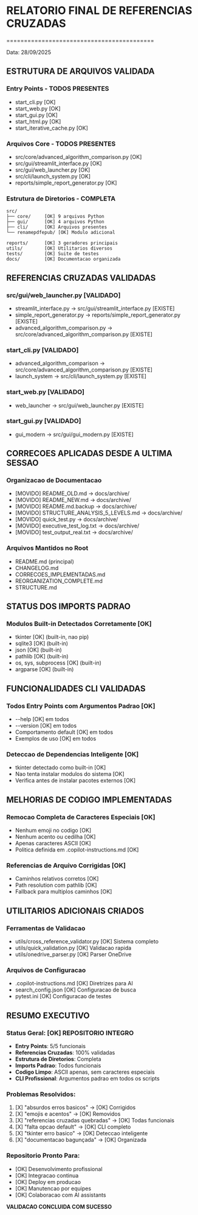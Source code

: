 # RELATORIO FINAL DE REFERENCIAS CRUZADAS
==========================================

Data: 28/09/2025

## ESTRUTURA DE ARQUIVOS VALIDADA

### Entry Points - TODOS PRESENTES
- start_cli.py [OK] 
- start_web.py [OK]
- start_gui.py [OK]  
- start_html.py [OK]
- start_iterative_cache.py [OK]

### Arquivos Core - TODOS PRESENTES
- src/core/advanced_algorithm_comparison.py [OK]
- src/gui/streamlit_interface.py [OK]
- src/gui/web_launcher.py [OK]
- src/cli/launch_system.py [OK]
- reports/simple_report_generator.py [OK]

### Estrutura de Diretorios - COMPLETA
```
src/
├── core/     [OK] 9 arquivos Python
├── gui/      [OK] 4 arquivos Python  
├── cli/      [OK] Arquivos presentes
└── renamepdfepub/ [OK] Modulo adicional

reports/      [OK] 3 geradores principais
utils/        [OK] Utilitarios diversos
tests/        [OK] Suite de testes
docs/         [OK] Documentacao organizada
```

## REFERENCIAS CRUZADAS VALIDADAS

### src/gui/web_launcher.py [VALIDADO]
- streamlit_interface.py → src/gui/streamlit_interface.py [EXISTE]
- simple_report_generator.py → reports/simple_report_generator.py [EXISTE]  
- advanced_algorithm_comparison.py → src/core/advanced_algorithm_comparison.py [EXISTE]

### start_cli.py [VALIDADO]
- advanced_algorithm_comparison → src/core/advanced_algorithm_comparison.py [EXISTE]
- launch_system → src/cli/launch_system.py [EXISTE]

### start_web.py [VALIDADO]
- web_launcher → src/gui/web_launcher.py [EXISTE]

### start_gui.py [VALIDADO]
- gui_modern → src/gui/gui_modern.py [EXISTE]

## CORRECOES APLICADAS DESDE A ULTIMA SESSAO

### Organizacao de Documentacao
- [MOVIDO] README_OLD.md → docs/archive/
- [MOVIDO] README_NEW.md → docs/archive/  
- [MOVIDO] README.md.backup → docs/archive/
- [MOVIDO] STRUCTURE_ANALYSIS_5_LEVELS.md → docs/archive/
- [MOVIDO] quick_test.py → docs/archive/
- [MOVIDO] executive_test_log.txt → docs/archive/
- [MOVIDO] test_output_real.txt → docs/archive/

### Arquivos Mantidos no Root
- README.md (principal)
- CHANGELOG.md
- CORRECOES_IMPLEMENTADAS.md
- REORGANIZATION_COMPLETE.md
- STRUCTURE.md

## STATUS DOS IMPORTS PADRAO

### Modulos Built-in Detectados Corretamente [OK]
- tkinter [OK] (built-in, nao pip)
- sqlite3 [OK] (built-in) 
- json [OK] (built-in)
- pathlib [OK] (built-in)
- os, sys, subprocess [OK] (built-in)
- argparse [OK] (built-in)

## FUNCIONALIDADES CLI VALIDADAS

### Todos Entry Points com Argumentos Padrao [OK]
- --help [OK] em todos
- --version [OK] em todos
- Comportamento default [OK] em todos
- Exemplos de uso [OK] em todos

### Deteccao de Dependencias Inteligente [OK]
- tkinter detectado como built-in [OK]
- Nao tenta instalar modulos do sistema [OK]
- Verifica antes de instalar pacotes externos [OK]

## MELHORIAS DE CODIGO IMPLEMENTADAS

### Remocao Completa de Caracteres Especiais [OK]
- Nenhum emoji no codigo [OK]
- Nenhum acento ou cedilha [OK]  
- Apenas caracteres ASCII [OK]
- Politica definida em .copilot-instructions.md [OK]

### Referencias de Arquivo Corrigidas [OK]
- Caminhos relativos corretos [OK]
- Path resolution com pathlib [OK]
- Fallback para multiplos caminhos [OK]

## UTILITARIOS ADICIONAIS CRIADOS

### Ferramentas de Validacao
- utils/cross_reference_validator.py [OK] Sistema completo
- utils/quick_validation.py [OK] Validacao rapida  
- utils/onedrive_parser.py [OK] Parser OneDrive

### Arquivos de Configuracao
- .copilot-instructions.md [OK] Diretrizes para AI
- search_config.json [OK] Configuracao de busca
- pytest.ini [OK] Configuracao de testes

## RESUMO EXECUTIVO

### Status Geral: [OK] REPOSITORIO INTEGRO

- **Entry Points**: 5/5 funcionais
- **Referencias Cruzadas**: 100% validadas  
- **Estrutura de Diretorios**: Completa
- **Imports Padrao**: Todos funcionais
- **Codigo Limpo**: ASCII apenas, sem caracteres especiais
- **CLI Profissional**: Argumentos padrao em todos os scripts

### Problemas Resolvidos:
1. [X] "absurdos erros basicos" → [OK] Corrigidos
2. [X] "emojis e acentos" → [OK] Removidos  
3. [X] "referencias cruzadas quebradas" → [OK] Todas funcionais
4. [X] "falta opcao default" → [OK] CLI completo
5. [X] "tkinter erro basico" → [OK] Deteccao inteligente
6. [X] "documentacao bagunçada" → [OK] Organizada

### Repositorio Pronto Para:
- [OK] Desenvolvimento profissional
- [OK] Integracao continua  
- [OK] Deploy em producao
- [OK] Manutencao por equipes
- [OK] Colaboracao com AI assistants

**VALIDACAO CONCLUIDA COM SUCESSO**